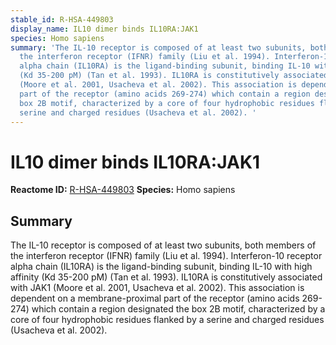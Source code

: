 ```yaml
---
stable_id: R-HSA-449803
display_name: IL10 dimer binds IL10RA:JAK1
species: Homo sapiens
summary: 'The IL-10 receptor is composed of at least two subunits, both members of
  the interferon receptor (IFNR) family (Liu et al. 1994). Interferon-10 receptor
  alpha chain (IL10RA) is the ligand-binding subunit, binding IL-10 with high affinity
  (Kd 35-200 pM) (Tan et al. 1993). IL10RA is constitutively associated with JAK1
  (Moore et al. 2001, Usacheva et al. 2002). This association is dependent on a membrane-proximal
  part of the receptor (amino acids 269-274) which contain a region designated the
  box 2B motif, characterized by a core of four hydrophobic residues flanked by a
  serine and charged residues (Usacheva et al. 2002). '
---
```


# IL10 dimer binds IL10RA:JAK1
**Reactome ID:** [R-HSA-449803](https://reactome.org/content/detail/R-HSA-449803)
**Species:** Homo sapiens

## Summary

The IL-10 receptor is composed of at least two subunits, both members of the interferon receptor (IFNR) family (Liu et al. 1994). Interferon-10 receptor alpha chain (IL10RA) is the ligand-binding subunit, binding IL-10 with high affinity (Kd 35-200 pM) (Tan et al. 1993). IL10RA is constitutively associated with JAK1 (Moore et al. 2001, Usacheva et al. 2002). This association is dependent on a membrane-proximal part of the receptor (amino acids 269-274) which contain a region designated the box 2B motif, characterized by a core of four hydrophobic residues flanked by a serine and charged residues (Usacheva et al. 2002). 
